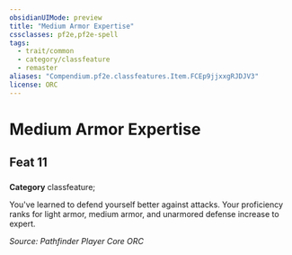 ```yaml
---
obsidianUIMode: preview
title: "Medium Armor Expertise"
cssclasses: pf2e,pf2e-spell
tags:
  - trait/common
  - category/classfeature
  - remaster
aliases: "Compendium.pf2e.classfeatures.Item.FCEp9jjxxgRJDJV3"
license: ORC
---
```

# Medium Armor Expertise
## Feat 11
### 

**Category** classfeature; 




You've learned to defend yourself better against attacks. Your proficiency ranks for light armor, medium armor, and unarmored defense increase to expert.

*Source: Pathfinder Player Core*
*ORC*